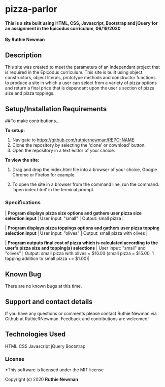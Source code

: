 # pizza-parlor

#### This is a site built using HTML, CSS, Javascript, Bootstrap and jQuery for an assignment in the Epicodus curriculum, 06/19/2020

#### By **Ruthie Newman**

## Description

This site was created to meet the parameters of an independant project that is required in the Epicodus curriculum. This site is built using object constructors, object literals, prototype methods and constructor functions to produce a site in which a user can select from a variety of pizza options and return a final price that is dependant upon the user's section of pizza size and pizza toppings.

## Setup/Installation Requirements

##To make contributions…

**To setup:**

1. Navigate to https://github.com/ruthiernewman/REPO-NAME
2. Clone the repository by selecting the 'clone' or download' button. 
3. Open the repository in a text editor of your choice. 

**To view the site:**

1. Drag and drop the index.html file into a browser of your choice, Google Chrome or Firefox for example. 

2. To open the site in a browser from the command line, run the command: ‘open index.html’ in the terminal prompt. 

### Specifications

| **Program displays pizza size options and gathers user pizza size selection input** | User input: "small" | Output: small pizza |

| **Program displays pizza toppings options and gathers user pizza topping selection input** | User input: "olives" | Output: small pizza with olives |

| **Program outputs final cost of pizza which is calculated according to the user's pizza size and topping(s) selections** | User input: "small" and "olives" | Output: small pizza with olives = $16.00 (small pizza = $15.00, 1 topping addition to small pizza += $1.00)|


## Known Bug

There are no known bugs at this time. 


## Support and contact details

If you have any questions or comments please contact Ruthie Newman via Github at RuthieRNewman. Feedback and contributions are welcomed!

## Technologies Used

HTML
CSS
Javascript
jQuery
Bootstrap

### License

*This software is licensed under the MIT license

Copyright (c) 2020 **Ruthie Newman**
